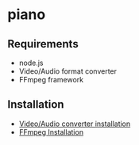 # piano

## Requirements 

* node.js
* Video/Audio format converter
* FFmpeg framework

## Installation
  * [Video/Audio converter installation](https://www.npmjs.com/package/video-converter/)
  * [FFmpeg Installation](https://github.com/adaptlearning/adapt_authoring/wiki/Installing-FFmpeg)
